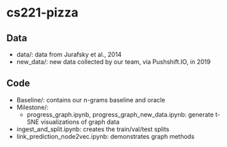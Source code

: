 # cs221-pizza

## Data
* data/: data from Jurafsky et al., 2014
* new_data/: new data collected by our team, via Pushshift.IO, in 2019

## Code
* Baseline/: contains our n-grams baseline and oracle
* Milestone/: 
  * progress_graph.ipynb, progress_graph_new_data.ipynb: generate t-SNE visualizations of graph data 
* ingest_and_split.ipynb: creates the train/val/test splits
* link_prediction_node2vec.ipynb: demonstrates graph methods
